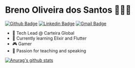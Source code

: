 # Breno Oliveira dos Santos 🧑🏼‍💻

[![Github Badge](https://img.shields.io/badge/-Github-000?style=flat-square&logo=Github&logoColor=white&link=https://github.com/lucasgdb)](https://github.com/brenoos)
[![Linkedin Badge](https://img.shields.io/badge/-LinkedIn-blue?style=flat-square&logo=Linkedin&logoColor=white&link=https://www.linkedin.com/in/rebeccamanzi/)](https://www.linkedin.com/in/brenoos/)
[![Gmail Badge](https://img.shields.io/badge/-Gmail-c14438?style=flat-square&logo=Gmail&logoColor=white&link=mailto:breno.oliver07@gmail.com)](mailto:breno.oliver07@gmail.com)

 - 💙   Tech Lead @ Carteira Global
 - 🌱   Currently learning Elixir and Flutter
 - 🎮   Gamer
 - 💬   Passion for teaching and speaking

[![Anurag's github stats](https://github-readme-stats.vercel.app/api?username=brenoos&count_private=true&include_all_commits=true&show_icons=true&theme=dracula)](https://github.com/anuraghazra/github-readme-stats)
